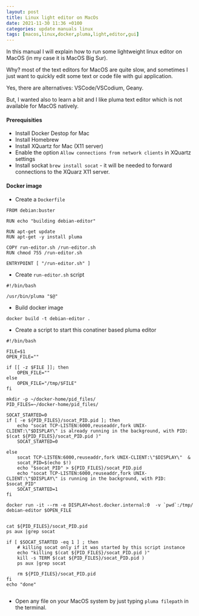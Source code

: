 ```yaml
---
layout: post
title: Linux light editor on MacOs
date: 2021-11-30 11:36 +0100
categories: update manuals linux 
tags: [macos,linux,docker,pluma,light,editor,gui]
---
```


In this  manual I will explain how to run some lightweight linux editor on MacOS (in my case it is MacOS Big Sur). 

Why? most of the text editors for MacOS are quite slow, and sometimes I just want  to quickly edit some text or code file with gui application. 

Yes, there are alternatives: 
VSCode/VSCodium, Geany. 

But, I wanted also to learn a bit and I like pluma text editor which is not available for MacOS natively. 

#### Prerequisities

* Install Docker Destop for Mac
* Install Homebrew
* Install XQuartz for Mac (X11 server)
* Enable the option `Allow connections from network clients` in XQuartz settings
* Install sockat `brew install socat` - it will be needed to forward connections to the XQuarz X11 server. 

#### Docker image

* Create a `Dockerfile`

```
FROM debian:buster

RUN echo "building debian-editor"

RUN apt-get update
RUN apt-get -y install pluma

COPY run-editor.sh /run-editor.sh
RUN chmod 755 /run-editor.sh

ENTRYPOINT [ "/run-editor.sh" ]

```

* Create `run-editor.sh`  script

```
#!/bin/bash 

/usr/bin/pluma "$@"
```

* Build docker image

```
docker build -t debian-editor .
```

* Create a script to start this conatiner based pluma editor

```
#!/bin/bash

FILE=$1
OPEN_FILE=""

if [[ -z $FILE ]]; then 
    OPEN_FILE=""
else 
    OPEN_FILE="/tmp/$FILE"
fi 

mkdir -p ~/docker-home/pid_files/
PID_FILES=~/docker-home/pid_files/

SOCAT_STARTED=0
if [ -e ${PID_FILES}/socat_PID.pid ]; then 
    echo "socat TCP-LISTEN:6000,reuseaddr,fork UNIX-CLIENT:\"$DISPLAY\" is already running in the background, with PID: $(cat ${PID_FILES}/socat_PID.pid )"
    SOCAT_STARTED=0

else 
    socat TCP-LISTEN:6000,reuseaddr,fork UNIX-CLIENT:\"$DISPLAY\"  & 
    socat_PID=$(echo $!)
    echo "$socat_PID" > ${PID_FILES}/socat_PID.pid
    echo "socat TCP-LISTEN:6000,reuseaddr,fork UNIX-CLIENT:\"$DISPLAY\" is running in the background, with PID: $socat_PID"
    SOCAT_STARTED=1
fi 

docker run -it --rm -e DISPLAY=host.docker.internal:0  -v `pwd`:/tmp/ debian-editor $OPEN_FILE


cat ${PID_FILES}/socat_PID.pid
ps aux |grep socat 

if [ $SOCAT_STARTED -eq 1 ] ; then 
    # killing socat only if it was started by this script instance
    echo "killing $(cat ${PID_FILES}/socat_PID.pid )"
    kill -s TERM $(cat ${PID_FILES}/socat_PID.pid )
    ps aux |grep socat 

    rm ${PID_FILES}/socat_PID.pid
fi 
echo "done"


```

* Open any file on your MacOS system by just typing `pluma filepath` in the terminal.



